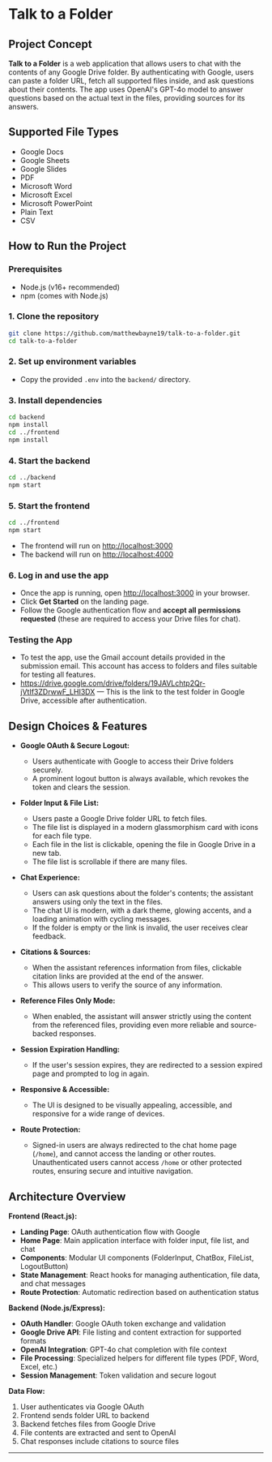 # Talk to a Folder

## Project Concept

**Talk to a Folder** is a web application that allows users to chat with the contents of any Google Drive folder. By authenticating with Google, users can paste a folder URL, fetch all supported files inside, and ask questions about their contents. The app uses OpenAI's GPT-4o model to answer questions based on the actual text in the files, providing sources for its answers.

## Supported File Types

- Google Docs
- Google Sheets
- Google Slides
- PDF
- Microsoft Word
- Microsoft Excel
- Microsoft PowerPoint
- Plain Text
- CSV

## How to Run the Project

### Prerequisites
- Node.js (v16+ recommended)
- npm (comes with Node.js)

### 1. Clone the repository
```bash
git clone https://github.com/matthewbayne19/talk-to-a-folder.git
cd talk-to-a-folder
```

### 2. Set up environment variables
- Copy the provided `.env` into the `backend/` directory. 

### 3. Install dependencies
```bash
cd backend
npm install
cd ../frontend
npm install
```

### 4. Start the backend
```bash
cd ../backend
npm start
```

### 5. Start the frontend
```bash
cd ../frontend
npm start
```

- The frontend will run on [http://localhost:3000](http://localhost:3000)
- The backend will run on [http://localhost:4000](http://localhost:4000)

### 6. Log in and use the app
- Once the app is running, open [http://localhost:3000](http://localhost:3000) in your browser.
- Click **Get Started** on the landing page.
- Follow the Google authentication flow and **accept all permissions requested** (these are required to access your Drive files for chat).

### Testing the App

- To test the app, use the Gmail account details provided in the submission email. This account has access to folders and files suitable for testing all features.
- https://drive.google.com/drive/folders/19JAVLchtp2Qr-jVtIf3ZDrwwF_LHI3DX — This is the link to the test folder in Google Drive, accessible after authentication.

## Design Choices & Features

- **Google OAuth & Secure Logout:**
  - Users authenticate with Google to access their Drive folders securely.
  - A prominent logout button is always available, which revokes the token and clears the session.

- **Folder Input & File List:**
  - Users paste a Google Drive folder URL to fetch files.
  - The file list is displayed in a modern glassmorphism card with icons for each file type.
  - Each file in the list is clickable, opening the file in Google Drive in a new tab.
  - The file list is scrollable if there are many files.

- **Chat Experience:**
  - Users can ask questions about the folder's contents; the assistant answers using only the text in the files.
  - The chat UI is modern, with a dark theme, glowing accents, and a loading animation with cycling messages.
  - If the folder is empty or the link is invalid, the user receives clear feedback.

- **Citations & Sources:**
  - When the assistant references information from files, clickable citation links are provided at the end of the answer.
  - This allows users to verify the source of any information.

- **Reference Files Only Mode:**
  - When enabled, the assistant will answer strictly using the content from the referenced files, providing even more reliable and source-backed responses.

- **Session Expiration Handling:**
  - If the user's session expires, they are redirected to a session expired page and prompted to log in again.

- **Responsive & Accessible:**
  - The UI is designed to be visually appealing, accessible, and responsive for a wide range of devices.

- **Route Protection:**
  - Signed-in users are always redirected to the chat home page (`/home`), and cannot access the landing or other routes. Unauthenticated users cannot access `/home` or other protected routes, ensuring secure and intuitive navigation.

## Architecture Overview

**Frontend (React.js):**
- **Landing Page**: OAuth authentication flow with Google
- **Home Page**: Main application interface with folder input, file list, and chat
- **Components**: Modular UI components (FolderInput, ChatBox, FileList, LogoutButton)
- **State Management**: React hooks for managing authentication, file data, and chat messages
- **Route Protection**: Automatic redirection based on authentication status

**Backend (Node.js/Express):**
- **OAuth Handler**: Google OAuth token exchange and validation
- **Google Drive API**: File listing and content extraction for supported formats
- **OpenAI Integration**: GPT-4o chat completion with file context
- **File Processing**: Specialized helpers for different file types (PDF, Word, Excel, etc.)
- **Session Management**: Token validation and secure logout

**Data Flow:**
1. User authenticates via Google OAuth
2. Frontend sends folder URL to backend
3. Backend fetches files from Google Drive
4. File contents are extracted and sent to OpenAI
5. Chat responses include citations to source files

---

